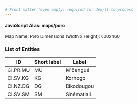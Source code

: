 ```yaml
---
# Front matter (even empty) required for Jekyll to process
---
```


#### JavaScript Alias: maps/poro

Map Name: Poro
Dimensions (Width x Height): 600x460

### List of Entities

ID | Short label | Label
---|---|---|
CI.PR.MU|MU|M\'Bengué
CI.SV.KG|KG|Korhogo
CI.NZ.DG|DG|Dikodougou
CI.SV.SM|SM|Sinématiali
